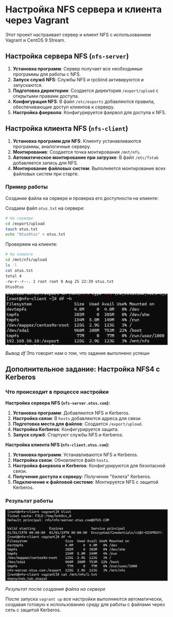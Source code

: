 # Настройка NFS сервера и клиента через Vagrant

Этот проект настраивает сервер и клиент NFS с использованием Vagrant и CentOS 9 Stream.

## Настройка сервера NFS (`nfs-server`)

1. **Установка программ**: Сервер получает все необходимые программы для работы с NFS.
2. **Запуск служб NFS**: Службы NFS и rpcbind активируются и запускаются.
3. **Подготовка директории**: Создается директория `/export/upload` с открытыми правами доступа.
4. **Конфигурация NFS**: В файл `/etc/exports` добавляются правила, обеспечивающие доступ клиентов к серверу.
5. **Настройка фаервола**: Конфигурируется фаервол для доступа к NFS.

## Настройка клиента NFS (`nfs-client`)

1. **Установка программ для NFS**: Клиенту устанавливаются программы, аналогичные серверу.
2. **Монтирование**: Создается точка монтирования `/mnt/nfs`.
3. **Автоматическое монтирование при загрузке**: В файл `/etc/fstab` добавляется запись для NFS.
4. **Монтирование файловых систем**: Выполняется монтирование всех файловых систем при старте.

### Пример работы

Создание файла на сервере и проверка его доступности на клиенте:

Создаем файл `otus.txt` на сервере:
```bash
# На сервере
cd /export/upload
touch otus.txt
echo "OtusOtus" > otus.txt
```

Проверяем на клиенте:
```bash
# На клиенте
cd /mnt/nfs/upload
ls -l
cat otus.txt
total 4
-rw-r--r--. 1 root root 9 Aug 25 22:39 otus.txt
OtusOtus
```
![df](screens/1.png)

*Вывод df*
Это говорит нам о том, что задание выполнено успешн

## Дополнительное задание: Настройка NFS4 с Kerberos

### Что происходит в процессе настройки

**Настройка сервера NFS (`nfs-server.otus.com`):**
1. **Установка программ**: Добавляются NFS и Kerberos.
2. **Настройка связи**: В `hosts` добавляются адреса для связи.
3. **Подготовка места для файлов**: Создается `/export/upload`.
4. **Настройка Kerberos**: Конфигурируется защита.
5. **Запуск служб**: Стартуют службы NFS и Kerberos.

**Настройка клиента NFS (`nfs-client.otus.com`):**
1. **Установка программ**: Устанавливаются NFS и Kerberos.
2. **Настройка связи**: Обновляется файл `hosts`.
3. **Настройка фаервола и Kerberos**: Конфигурируются для безопасной связи.
4. **Получение доступа к серверу**: Получение "билета" Kerberos.
5. **Подключение к файловой системе**: Монтируется NFS с защитой Kerberos.

### Результат работы

![Результат](screens/2.png)

*Результат после создания файла на сервере*

После запуска `vagrant up` все настройки выполняются автоматически, создавая готовую к использованию среду для работы с файлами через сеть с защитой Kerberos.

